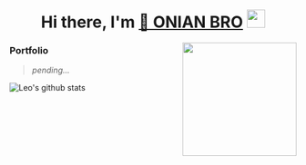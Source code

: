 <h1 align="center">Hi there, I'm <a href="#" >🧅 ONIAN BRO</a> <img
src="https://github.com/blackcater/blackcater/raw/main/images/Hi.gif" height="32" /></h1>

<a href="#"><img align="right" src="https://github.com/blackcater/blackcater/raw/main/images/banner.gif" width="200 " height="200" /></a>

### Portfolio

> *pending...*

![Leo's github stats](https://github-readme-stats.vercel.app/api?username=untilsn&show_icons=true&theme=dracula&hide=stars,issues)
